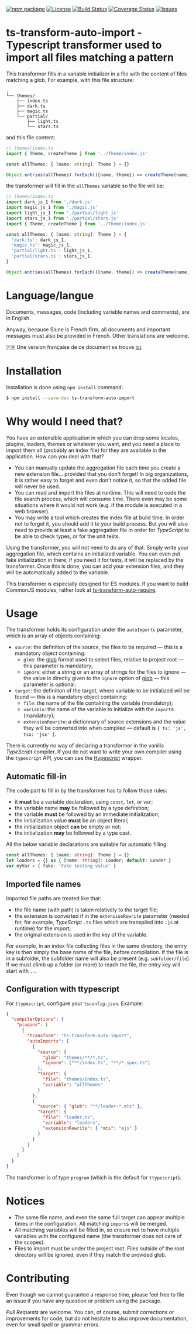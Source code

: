 [![npm package](https://badge.fury.io/js/ts-transform-auto-import.svg)](https://www.npmjs.com/package/ts-transform-auto-import)
[![License](https://img.shields.io/github/license/slune-org/ts-transform-auto-import.svg)](https://github.com/slune-org/ts-transform-auto-import/blob/master/LICENSE)
[![Build Status](https://travis-ci.org/slune-org/ts-transform-auto-import.svg?branch=master)](https://travis-ci.org/slune-org/ts-transform-auto-import)
[![Coverage Status](https://coveralls.io/repos/github/slune-org/ts-transform-auto-import/badge.svg?branch=master)](https://coveralls.io/github/slune-org/ts-transform-auto-import?branch=master)
[![Issues](https://img.shields.io/github/issues/slune-org/ts-transform-auto-import.svg)](https://github.com/slune-org/ts-transform-auto-import/issues)

# ts-transform-auto-import - Typescript transformer used to import all files matching a pattern

This transformer fills in a variable initializer in a file with the content of files matching a glob. For example, with this file structure:

    .
    └── themes/
        ├── index.ts
        ├── dark.ts
        ├── magic.ts
        └── partial/
            ├── light.ts
            └── stars.ts

and this file content:

```typescript
// themes/index.ts
import { Theme, createTheme } from '../Theme/index.js'

const allThemes: { [name: string]: Theme } = {}

Object.entries(allThemes).forEach(([name, theme]) => createTheme(name, theme))
```

the transformer will fill in the `allThemes` variable so the file will be:

```typescript
// themes/index.ts
import dark_js_1 from './dark.js'
import magic_js_1 from './magic.js'
import light_js_1 from './partial/light.js'
import stars_js_1 from './partial/stars.js'
import { Theme, createTheme } from '../Theme/index.js'

const allThemes: { [name: string]: Theme } = {
  'dark.ts': dark_js_1,
  'magic.ts': magic_js_1,
  'partial/light.ts': light_js_1,
  'partial/stars.ts': stars_js_1,
}

Object.entries(allThemes).forEach(([name, theme]) => createTheme(name, theme))
```

# Language/langue

Documents, messages, code (including variable names and comments), are in English.

Anyway, because Slune is French firm, all documents and important messages must also be provided in French. Other translations are welcome.

:fr: Une version française de ce document se trouve [ici](doc/fr/README.md).

# Installation

Installation is done using `npm install` command:

```bash
$ npm install --save-dev ts-transform-auto-import
```

# Why would I need that?

You have an extensible application in which you can drop some locales, plugins, loaders, themes or whatever you want, and you need a place to import them all (probably an index file) for they are available in the application. How can you deal with that?

- You can manually update the aggregation file each time you create a new extension file… provided that you don't forget! In big organizations, it is rather easy to forget and even don't notice it, so that the added file will never be used.
- You can read and import the files at runtime. This will need to code the file search process, which will consume time. There even may be some situations where it would not work (e.g. if the module is executed in a web browser).
- You may write a tool which creates the index file at build time. In order not to forget it, you should add it to your build process. But you will also need to provide at least a fake aggregation file in order for _TypeScript_ to be able to check types, or for the unit tests.

Using the transformer, you will not need to do any of that. Simply write your aggregation file, which contains an initialized variable. You can even put fake initialization in there, if you need it for tests, it will be replaced by the transformer. Once this is done, you can add your extension files, and they will be automatically added to the variable.

This transformer is especially designed for ES modules. If you want to build CommonJS modules, rather look at [ts-transform-auto-require](https://github.com/slune-org/ts-transform-auto-require).

# Usage

The transformer holds its configuration under the `autoImports` parameter, which is an array of objects containing:

- `source`: the definition of the source, the files to be required — this is a mandatory object containing:
  - `glob`: the [glob](https://www.npmjs.com/package/glob) format used to select files, relative to project root — this parameter is mandatory;
  - `ignore`: either a string or an array of strings for the files to ignore — the value is directly given to the `ignore` option of [glob](https://www.npmjs.com/package/glob) — this parameter is optional.
- `target`: the definition of the target, where variable to be initialized will be found — this is a mandatory object containing:
  - `file`: the name of the file containing the variable (mandatory);
  - `variable`: the name of the variable to initialize with the `import`s (mandatory);
  - `extensionRewrite`: a dictionnary of source extensions and the value they will be converted into when compiled — default is `{ ts: 'js', tsx: 'jsx' }`.

There is currently no way of declaring a transformer in the vanilla _TypeScript_ compiler. If you do not want to write your own compiler using the `typescript` API, you can use the [ttypescript](https://www.npmjs.com/package/ttypescript) wrapper.

## Automatic fill-in

The code part to fill in by the transformer has to follow those rules:

- it **must** be a variable declaration, using `const`, `let`, or `var`;
- the variable name **may** be followed by a type definition;
- the variable **must** be followed by an immediate initialization;
- the initialization value **must** be an object literal;
- the initialization object **can** be empty or not;
- the initialization **may** be followed by a type cast.

All the below variable declarations are suitable for automatic filling:

```typescript
const allThemes: { [name: string]: Theme } = {}
let loaders = {} as { [name: string]: Loader; default: Loader }
var myVar = { fake: 'Fake testing value' }
```

## Imported file names

Imported file paths are treated like that:

- the file name (with path) is taken relatively to the target file;
- the extension is converted if in the `extensionRewrite` parameter (needed for, for example, _TypeScript_ `.ts` files which are transpiled into `.js` at runtime) for the import;
- the original extension is used in the key of the variable.

For example, in an index file collecting files in the same directory, the entry key is then simply the base name of the file, before compilation. If the file is in a subfolder, the subfolder name will also be present (e.g. `subfolder/file`). If we must climb up a folder (or more) to reach the file, the entry key will start with `..`.

## Configuration with ttypescript

For `ttypescript`, configure your `tsconfig.json`. Example:

```json
{
  "compilerOptions": {
    "plugins": [
      {
        "transform": "ts-transform-auto-import",
        "autoImports": [
          {
            "source": {
              "glob": "themes/**/*.ts",
              "ignore": ["**/index.ts", "**/*.spec.ts"]
            },
            "target": {
              "file": "themes/index.ts",
              "variable": "allThemes"
            }
          },
          {
            "source": { "glob": "**/loader-*.mts" },
            "target": {
              "file": "loader.ts",
              "variable": "loaders",
              "extensionRewrite": { "mts": "mjs" }
            }
          }
        ]
      }
    ]
  }
}
```

The transformer is of type `program` (which is the default for `ttypescript`).

# Notices

- The same file name, and even the same full target can appear multiple times in the configuration. All matching `import`s will be merged.
- All matching variables will be filled in, so ensure not to have multiple variables with the configured name (the transformer does not care of the scopes).
- Files to import must be under the project root. Files outside of the root directory will be ignored, even if they match the provided glob.

# Contributing

Even though we cannot guarantee a response time, please feel free to file an issue if you have any question or problem using the package.

_Pull Requests_ are welcome. You can, of course, submit corrections or improvements for code, but do not hesitate to also improve documentation, even for small spell or grammar errors.
